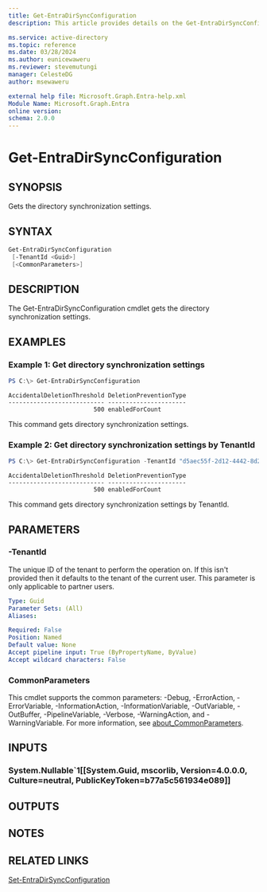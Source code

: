 ```yaml
---
title: Get-EntraDirSyncConfiguration
description: This article provides details on the Get-EntraDirSyncConfiguration command.

ms.service: active-directory
ms.topic: reference
ms.date: 03/28/2024
ms.author: eunicewaweru
ms.reviewer: stevemutungi
manager: CelesteDG
author: msewaweru

external help file: Microsoft.Graph.Entra-help.xml
Module Name: Microsoft.Graph.Entra
online version:
schema: 2.0.0
---
```


# Get-EntraDirSyncConfiguration

## SYNOPSIS
Gets the directory synchronization settings.

## SYNTAX

```powershell
Get-EntraDirSyncConfiguration 
 [-TenantId <Guid>] 
 [<CommonParameters>]
```

## DESCRIPTION
The Get-EntraDirSyncConfiguration cmdlet gets the directory synchronization settings.

## EXAMPLES

### Example 1: Get directory synchronization settings
```powershell
PS C:\> Get-EntraDirSyncConfiguration 
```

```output
AccidentalDeletionThreshold DeletionPreventionType
--------------------------- ----------------------
                        500 enabledForCount
```

This command gets directory synchronization settings.

### Example 2: Get directory synchronization settings by TenantId
```powershell
PS C:\> Get-EntraDirSyncConfiguration -TenantId "d5aec55f-2d12-4442-8d2f-ccca95d4390e"
```

```output
AccidentalDeletionThreshold DeletionPreventionType
--------------------------- ----------------------
                        500 enabledForCount
```

This command gets directory synchronization settings by TenantId.

## PARAMETERS

### -TenantId
The unique ID of the tenant to perform the operation on. 
If this isn't provided then it defaults to the tenant of the current user. 
This parameter is only applicable to partner users.

```yaml
Type: Guid
Parameter Sets: (All)
Aliases:

Required: False
Position: Named
Default value: None
Accept pipeline input: True (ByPropertyName, ByValue)
Accept wildcard characters: False
```

### CommonParameters
This cmdlet supports the common parameters: -Debug, -ErrorAction, -ErrorVariable, -InformationAction, -InformationVariable, -OutVariable, -OutBuffer, -PipelineVariable, -Verbose, -WarningAction, and -WarningVariable. For more information, see [about_CommonParameters](https://go.microsoft.com/fwlink/?LinkID=113216).

## INPUTS

### System.Nullable`1[[System.Guid, mscorlib, Version=4.0.0.0, Culture=neutral, PublicKeyToken=b77a5c561934e089]]
## OUTPUTS

## NOTES

## RELATED LINKS

[Set-EntraDirSyncConfiguration](Set-EntraDirSyncConfiguration.md)

